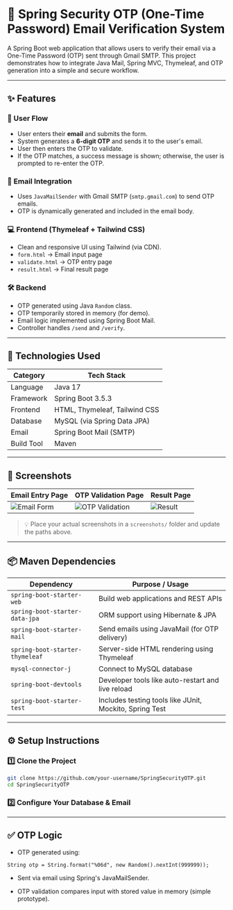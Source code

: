 # 🔐 Spring Security OTP (One-Time Password) Email Verification System

A Spring Boot web application that allows users to verify their email via a One-Time Password (OTP) sent through Gmail SMTP. This project demonstrates how to integrate Java Mail, Spring MVC, Thymeleaf, and OTP generation into a simple and secure workflow.

---

## ✨ Features

### 👤 User Flow
- User enters their **email** and submits the form.
- System generates a **6-digit OTP** and sends it to the user's email.
- User then enters the OTP to validate.
- If the OTP matches, a success message is shown; otherwise, the user is prompted to re-enter the OTP.

### 📧 Email Integration
- Uses `JavaMailSender` with Gmail SMTP (`smtp.gmail.com`) to send OTP emails.
- OTP is dynamically generated and included in the email body.

### 💻 Frontend (Thymeleaf + Tailwind CSS)
- Clean and responsive UI using Tailwind (via CDN).
- `form.html` → Email input page  
- `validate.html` → OTP entry page  
- `result.html` → Final result page

### 🛠 Backend
- OTP generated using Java `Random` class.
- OTP temporarily stored in memory (for demo).
- Email logic implemented using Spring Boot Mail.
- Controller handles `/send` and `/verify`.

---

## 🧠 Technologies Used

| Category     | Tech Stack                            |
|--------------|----------------------------------------|
| Language     | Java 17                                |
| Framework    | Spring Boot 3.5.3                      |
| Frontend     | HTML, Thymeleaf, Tailwind CSS          |
| Database     | MySQL (via Spring Data JPA)            |
| Email        | Spring Boot Mail (SMTP)                |
| Build Tool   | Maven                                  |

---

## 📸 Screenshots

| Email Entry Page | OTP Validation Page | Result Page |
|------------------|---------------------|-------------|
| ![Email Form](screenshots/email-form.png) | ![OTP Validation](screenshots/otp-form.png) | ![Result](screenshots/result-success.png) |

> 💡 Place your actual screenshots in a `screenshots/` folder and update the paths above.

---

## 📦 Maven Dependencies

| Dependency                     | Purpose / Usage                                           |
|--------------------------------|-----------------------------------------------------------|
| `spring-boot-starter-web`      | Build web applications and REST APIs                      |
| `spring-boot-starter-data-jpa` | ORM support using Hibernate & JPA                         |
| `spring-boot-starter-mail`     | Send emails using JavaMail (for OTP delivery)             |
| `spring-boot-starter-thymeleaf`| Server-side HTML rendering using Thymeleaf                |
| `mysql-connector-j`            | Connect to MySQL database                                 |
| `spring-boot-devtools`         | Developer tools like auto-restart and live reload         |
| `spring-boot-starter-test`     | Includes testing tools like JUnit, Mockito, Spring Test   |

---

## ⚙️ Setup Instructions

### 1️⃣ Clone the Project
```bash
git clone https://github.com/your-username/SpringSecurityOTP.git
cd SpringSecurityOTP
```

### 2️⃣ Configure Your Database & Email

---

## ✅ OTP Logic

- OTP generated using:

```
String otp = String.format("%06d", new Random().nextInt(999999));

```
- Sent via email using Spring's JavaMailSender.

- OTP validation compares input with stored value in memory (simple prototype).
